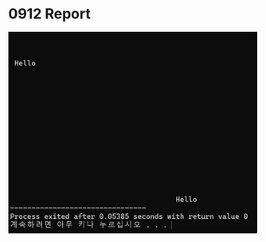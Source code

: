 # 0912 Report

<img src="https://github.com/schan-0/gamepgm/blob/main/R_0912/%EC%8B%A4%ED%96%89%ED%99%94%EB%A9%B4/goto1.png" width="500px" />
